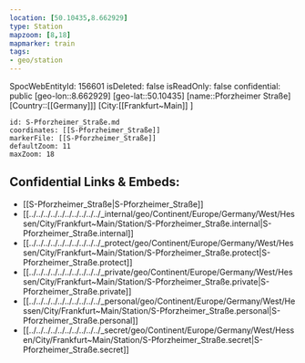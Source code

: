 ```yaml
---
location: [50.10435,8.662929]
type: Station 
mapzoom: [8,18] 
mapmarker: train 
tags:
- geo/station
---
```

SpocWebEntityId: 156601
isDeleted: false
isReadOnly: false
confidential: public
[geo-lon::8.662929]
[geo-lat::50.10435]
[name::Pforzheimer Straße]
[Country::[[Germany]]]
[City:[[Frankfurt~Main]] ]


```leaflet
id: S-Pforzheimer_Straße.md
coordinates: [[S-Pforzheimer_Straße]]
markerFile: [[S-Pforzheimer_Straße]]
defaultZoom: 11 
maxZoom: 18
```


## Confidential Links & Embeds: 
- [[S-Pforzheimer_Straße|S-Pforzheimer_Straße]] 
- [[../../../../../../../../../../_internal/geo/Continent/Europe/Germany/West/Hessen/City/Frankfurt~Main/Station/S-Pforzheimer_Straße.internal|S-Pforzheimer_Straße.internal]] 
- [[../../../../../../../../../../_protect/geo/Continent/Europe/Germany/West/Hessen/City/Frankfurt~Main/Station/S-Pforzheimer_Straße.protect|S-Pforzheimer_Straße.protect]] 
- [[../../../../../../../../../../_private/geo/Continent/Europe/Germany/West/Hessen/City/Frankfurt~Main/Station/S-Pforzheimer_Straße.private|S-Pforzheimer_Straße.private]] 
- [[../../../../../../../../../../_personal/geo/Continent/Europe/Germany/West/Hessen/City/Frankfurt~Main/Station/S-Pforzheimer_Straße.personal|S-Pforzheimer_Straße.personal]] 
- [[../../../../../../../../../../_secret/geo/Continent/Europe/Germany/West/Hessen/City/Frankfurt~Main/Station/S-Pforzheimer_Straße.secret|S-Pforzheimer_Straße.secret]] 
